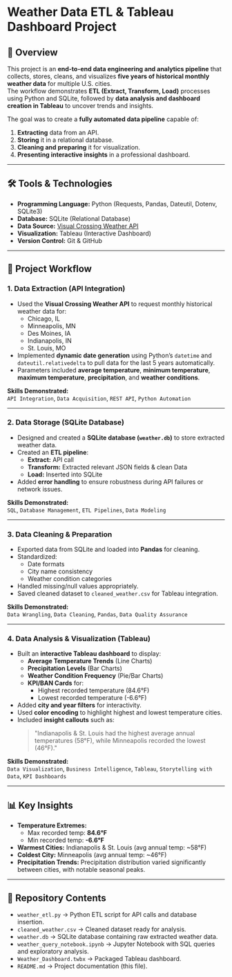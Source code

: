 # Weather Data ETL & Tableau Dashboard Project

## 📌 Overview
This project is an **end-to-end data engineering and analytics pipeline** that collects, stores, cleans, and visualizes **five years of historical monthly weather data** for multiple U.S. cities.  
The workflow demonstrates **ETL (Extract, Transform, Load)** processes using Python and SQLite, followed by **data analysis and dashboard creation in Tableau** to uncover trends and insights.

The goal was to create a **fully automated data pipeline** capable of:
1. **Extracting** data from an API.
2. **Storing** it in a relational database.
3. **Cleaning and preparing** it for visualization.
4. **Presenting interactive insights** in a professional dashboard.

---

## 🛠 Tools & Technologies
- **Programming Language:** Python (Requests, Pandas, Dateutil, Dotenv, SQLite3)
- **Database:** SQLite (Relational Database)
- **Data Source:** [Visual Crossing Weather API](https://www.visualcrossing.com/weather-data)
- **Visualization:** Tableau (Interactive Dashboard)
- **Version Control:** Git & GitHub

---

## 🔄 Project Workflow

### 1. **Data Extraction (API Integration)**
- Used the **Visual Crossing Weather API** to request monthly historical weather data for:
  - Chicago, IL
  - Minneapolis, MN
  - Des Moines, IA
  - Indianapolis, IN
  - St. Louis, MO
- Implemented **dynamic date generation** using Python’s `datetime` and `dateutil.relativedelta` to pull data for the last 5 years automatically.
- Parameters included **average temperature**, **minimum temperature**, **maximum temperature**, **precipitation**, and **weather conditions**.

**Skills Demonstrated:**  
`API Integration`, `Data Acquisition`, `REST API`, `Python Automation`

---

### 2. **Data Storage (SQLite Database)**
- Designed and created a **SQLite database (`weather.db`)** to store extracted weather data.
- Created an **ETL pipeline**:
  - **Extract:** API call
  - **Transform:** Extracted relevant JSON fields & clean Data
  - **Load:** Inserted into SQLite
- Added **error handling** to ensure robustness during API failures or network issues.

**Skills Demonstrated:**  
`SQL`, `Database Management`, `ETL Pipelines`, `Data Modeling`

---

### 3. **Data Cleaning & Preparation**
- Exported data from SQLite and loaded into **Pandas** for cleaning.
- Standardized:
  - Date formats
  - City name consistency
  - Weather condition categories
- Handled missing/null values appropriately.
- Saved cleaned dataset to `cleaned_weather.csv` for Tableau integration.

**Skills Demonstrated:**  
`Data Wrangling`, `Data Cleaning`, `Pandas`, `Data Quality Assurance`

---

### 4. **Data Analysis & Visualization (Tableau)**
- Built an **interactive Tableau dashboard** to display:
  - **Average Temperature Trends** (Line Charts)
  - **Precipitation Levels** (Bar Charts)
  - **Weather Condition Frequency** (Pie/Bar Charts)
  - **KPI/BAN Cards** for:
    - Highest recorded temperature (84.6°F)
    - Lowest recorded temperature (-6.6°F)
- Added **city and year filters** for interactivity.
- Used **color encoding** to highlight highest and lowest temperature cities.
- Included **insight callouts** such as:
  > "Indianapolis & St. Louis had the highest average annual temperatures (58°F), while Minneapolis recorded the lowest (46°F)."

**Skills Demonstrated:**  
`Data Visualization`, `Business Intelligence`, `Tableau`, `Storytelling with Data`, `KPI Dashboards`

---

## 📊 Key Insights
- **Temperature Extremes:**  
  - Max recorded temp: **84.6°F**
  - Min recorded temp: **-6.6°F**
- **Warmest Cities:** Indianapolis & St. Louis (avg annual temp: ~58°F)
- **Coldest City:** Minneapolis (avg annual temp: ~46°F)
- **Precipitation Trends:** Precipitation distribution varied significantly between cities, with notable seasonal peaks.

---

## 📂 Repository Contents
- `weather_etl.py` → Python ETL script for API calls and database insertion.
- `cleaned_weather.csv` → Cleaned dataset ready for analysis.
- `weather.db` → SQLite database containing raw extracted weather data.
- `weather_query_notebook.ipynb` → Jupyter Notebook with SQL queries and exploratory analysis.
- `Weather_Dashboard.twbx` → Packaged Tableau dashboard.
- `README.md` → Project documentation (this file).
